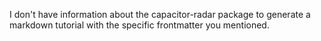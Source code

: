 I don't have information about the capacitor-radar package to generate a markdown tutorial with the specific frontmatter you mentioned.